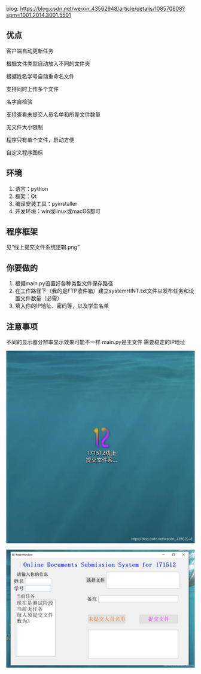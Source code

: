 blog: https://blog.csdn.net/weixin_43562948/article/details/108570808?spm=1001.2014.3001.5501

## 优点
客户端自动更新任务

根据文件类型自动放入不同的文件夹

根据姓名学号自动重命名文件

支持同时上传多个文件

名字自检验

支持查看未提交人员名单和所差文件数量

无文件大小限制

程序只有单个文件，启动方便

自定义程序图标


## 环境
1. 语言：python
2. 框架：Qt
3. 编译安装工具：pyinstaller
4. 开发环境：win或linux或macOS都可


## 程序框架
见“线上提交文件系统逻辑.png”

## 你要做的
1. 根据main.py设置好各种类型文件保存路径
2. 在工作路径下（我的是FTP收件箱）建立systemHINT.txt文件以发布任务和设置文件数量（必需）
3. 填入你的IP地址、密码等，以及学生名单


## 注意事项
不同的显示器分辨率显示效果可能不一样
main.py是主文件
需要稳定的IP地址

![image1](/images/20200914002443266.png)

![image1](/images/20200914002509275.png)
